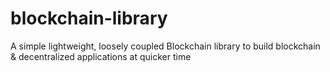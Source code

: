 # blockchain-library
A simple lightweight, loosely coupled Blockchain library to build blockchain &amp; decentralized applications at quicker time
